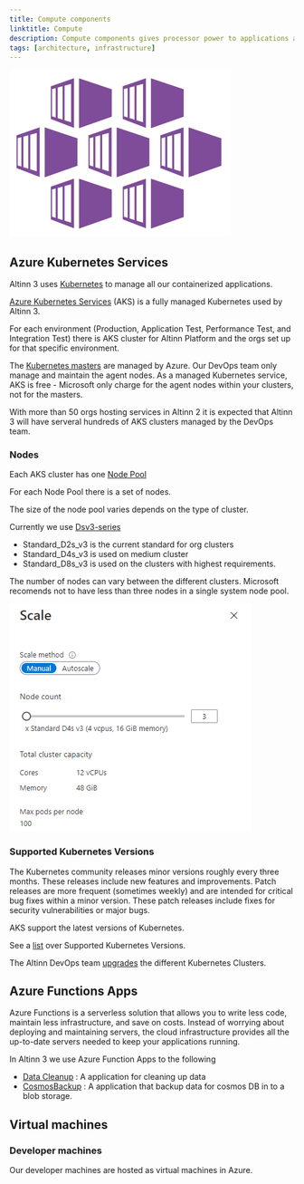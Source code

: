 ```yaml
---
title: Compute components
linktitle: Compute
description: Compute components gives processor power to applications and software
tags: [architecture, infrastructure]
---
```


![Azure Kubernetes Services](akslogo.png "AKS Logo")

## Azure Kubernetes Services

Altinn 3 uses [Kubernetes](https://kubernetes.io/docs/concepts/overview/what-is-kubernetes/) to manage all our containerized applications.

[Azure Kubernetes Services](https://azure.microsoft.com/nb-no/services/kubernetes-service/) (AKS) is a fully managed Kubernetes used by Altinn 3.

For each environment (Production, Application Test, Performance Test, and Integration Test) there is AKS cluster for Altinn Platform and the
orgs set up for that specific environment.

The [Kubernetes masters](https://kubernetes.io/docs/concepts/overview/components/#kube-controller-manager) are managed by Azure. Our DevOps team only manage and maintain the agent nodes. As a managed Kubernetes service,
AKS is free - Microsoft only charge for the agent nodes within your clusters, not for the masters.

With more than 50 orgs hosting services in Altinn 2 it is expected that Altinn 3 will have serveral hundreds of AKS clusters managed by the DevOps team. 

### Nodes

Each AKS cluster has one [Node Pool](https://docs.microsoft.com/en-us/azure/aks/use-multiple-node-pools)

For each Node Pool there is a set of nodes.

The size of the node pool varies depends on the type of cluster.

Currently we use [Dsv3-series](https://docs.microsoft.com/en-us/azure/virtual-machines/dv3-dsv3-series#dsv3-series)

- Standard_D2s_v3 is the current standard for org clusters
- Standard_D4s_v3 is used on medium cluster
- Standard_D8s_v3 is used on the clusters with highest requirements.

The number of nodes can vary between the different clusters. Microsoft recomends not to have less than three nodes in
a single system node pool.

![Azure Kubernetes Services](scale.png "Node scaling")

### Supported Kubernetes Versions

The Kubernetes community releases minor versions roughly every three months.
These releases include new features and improvements. Patch releases are more frequent (sometimes weekly) and are intended for 
critical bug fixes within a minor version. These patch releases include fixes for security vulnerabilities or major bugs.

AKS support the latest versions of Kubernetes.  

See a [list](https://docs.microsoft.com/en-us/azure/aks/supported-kubernetes-versions) over Supported Kubernetes Versions.

The Altinn DevOps team [upgrades](https://docs.microsoft.com/nb-no/azure/aks/upgrade-cluster) the different Kubernetes Clusters. 

## Azure Functions Apps

Azure Functions is a serverless solution that allows you to write less code, maintain less infrastructure, and save on costs. 
Instead of worrying about deploying and maintaining servers, the cloud infrastructure provides all the up-to-date servers needed to keep your applications running.

In Altinn 3 we use Azure Function Apps to the following

- [Data Cleanup](https://github.com/Altinn/altinn-studio/tree/master/src/Altinn.Platform/Altinn.Platform.Storage/DataCleanup) : A application for cleaning up data
- [CosmosBackup](https://github.com/Altinn/altinn-studio/tree/master/src/Altinn.Platform/Altinn.Platform.Storage/CosmosBackup)  : A application that backup data for cosmos DB in to a blob storage.
  
## Virtual machines

### Developer machines

Our developer machines are hosted as virtual machines in Azure.